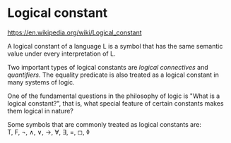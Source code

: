 # Logical constant

https://en.wikipedia.org/wiki/Logical_constant

A logical constant of a language L is a symbol that has the same semantic value under every interpretation of L.

Two important types of logical constants are *logical connectives* and *quantifiers*. The equality predicate is also treated as a logical constant in many systems of logic.

One of the fundamental questions in the philosophy of logic is "What is a logical constant?", that is, what special feature of certain constants makes them logical in nature?

Some symbols that are commonly treated as logical constants are:    
T, F, ¬, ∧, ∨, →, ∀, ∃, =, ◻, ◊
